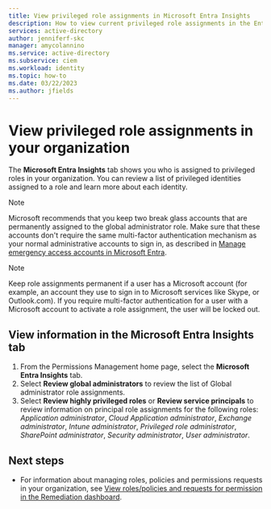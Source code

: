 ```yaml
---
title: View privileged role assignments in Microsoft Entra Insights
description: How to view current privileged role assignments in the Entra Insights tab.
services: active-directory
author: jenniferf-skc
manager: amycolannino
ms.service: active-directory 
ms.subservice: ciem
ms.workload: identity
ms.topic: how-to
ms.date: 03/22/2023
ms.author: jfields
---
```


# View privileged role assignments in your organization

The **Microsoft Entra Insights** tab shows you who is assigned to privileged roles in your organization. You can review a list of privileged identities assigned to a role and learn more about each identity.

> [!NOTE] 
> Microsoft recommends that you keep two break glass accounts that are permanently assigned to the global administrator role. Make sure that these accounts don't require the same multi-factor authentication mechanism as your normal administrative accounts to sign in, as described in [Manage emergency access accounts in Microsoft Entra](../roles/security-emergency-access.md). 

> [!NOTE] 
> Keep role assignments permanent if a user has a Microsoft account (for example, an account they use to sign in to Microsoft services like Skype, or Outlook.com). If you require multi-factor authentication for a user with a Microsoft account to activate a role assignment, the user will be locked out.  

## View information in the Microsoft Entra Insights tab

1. From the Permissions Management home page, select the **Microsoft Entra Insights** tab.
2. Select **Review global administrators** to review the list of Global administrator role assignments.
3. Select **Review highly privileged roles** or **Review service principals** to review information on principal role assignments for the following roles: *Application administrator*, *Cloud Application administrator*, *Exchange administrator*, *Intune administrator*, *Privileged role administrator*, *SharePoint administrator*, *Security administrator*, *User administrator*. 


## Next steps

- For information about managing roles, policies and permissions requests in your organization, see [View roles/policies and requests for permission in the Remediation dashboard](ui-remediation.md).
